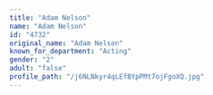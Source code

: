 ```yaml
---
title: "Adam Nelson"
name: "Adam Nelson"
id: "4732"
original_name: "Adam Nelson"
known_for_department: "Acting"
gender: "2"
adult: "false"
profile_path: "/j6NLNkyr4qLEfBYpPMt7ojFgoXQ.jpg"
---
```

